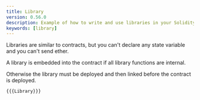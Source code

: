 ```yaml
---
title: Library
version: 0.56.0
description: Example of how to write and use libraries in your Solidity code
keywords: [library]
---
```


Libraries are similar to contracts, but you can't declare any state variable and
you can't send ether.

A library is embedded into the contract if all library functions are internal.

Otherwise the library must be deployed and then linked before the contract is deployed.

```solidity
{{{Library}}}
```
